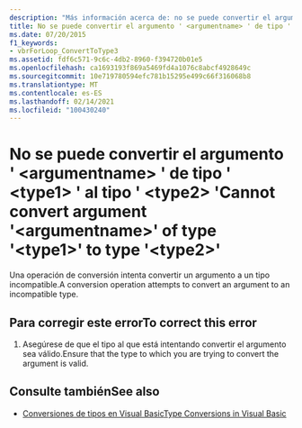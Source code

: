 ```yaml
---
description: "Más información acerca de: no se puede convertir el argumento ' <argumentname> ' de tipo ' <type1> ' al tipo ' <type2> '"
title: No se puede convertir el argumento ' <argumentname> ' de tipo ' <type1> ' al tipo ' <type2> '
ms.date: 07/20/2015
f1_keywords:
- vbrForLoop_ConvertToType3
ms.assetid: fdf6c571-9c6c-4db2-8960-f394720b01e5
ms.openlocfilehash: ca1693193f869a5469fd4a1076c8abcf4928649c
ms.sourcegitcommit: 10e719780594efc781b15295e499c66f316068b8
ms.translationtype: MT
ms.contentlocale: es-ES
ms.lasthandoff: 02/14/2021
ms.locfileid: "100430240"
---
```

# <a name="cannot-convert-argument-argumentname-of-type-type1-to-type-type2"></a><span data-ttu-id="f9925-103">No se puede convertir el argumento ' \<argumentname> ' de tipo ' \<type1> ' al tipo ' \<type2> '</span><span class="sxs-lookup"><span data-stu-id="f9925-103">Cannot convert argument '\<argumentname>' of type '\<type1>' to type '\<type2>'</span></span>

<span data-ttu-id="f9925-104">Una operación de conversión intenta convertir un argumento a un tipo incompatible.</span><span class="sxs-lookup"><span data-stu-id="f9925-104">A conversion operation attempts to convert an argument to an incompatible type.</span></span>  
  
## <a name="to-correct-this-error"></a><span data-ttu-id="f9925-105">Para corregir este error</span><span class="sxs-lookup"><span data-stu-id="f9925-105">To correct this error</span></span>  
  
1. <span data-ttu-id="f9925-106">Asegúrese de que el tipo al que está intentando convertir el argumento sea válido.</span><span class="sxs-lookup"><span data-stu-id="f9925-106">Ensure that the type to which you are trying to convert the argument is valid.</span></span>  
  
## <a name="see-also"></a><span data-ttu-id="f9925-107">Consulte también</span><span class="sxs-lookup"><span data-stu-id="f9925-107">See also</span></span>

- [<span data-ttu-id="f9925-108">Conversiones de tipos en Visual Basic</span><span class="sxs-lookup"><span data-stu-id="f9925-108">Type Conversions in Visual Basic</span></span>](../programming-guide/language-features/data-types/type-conversions.md)
